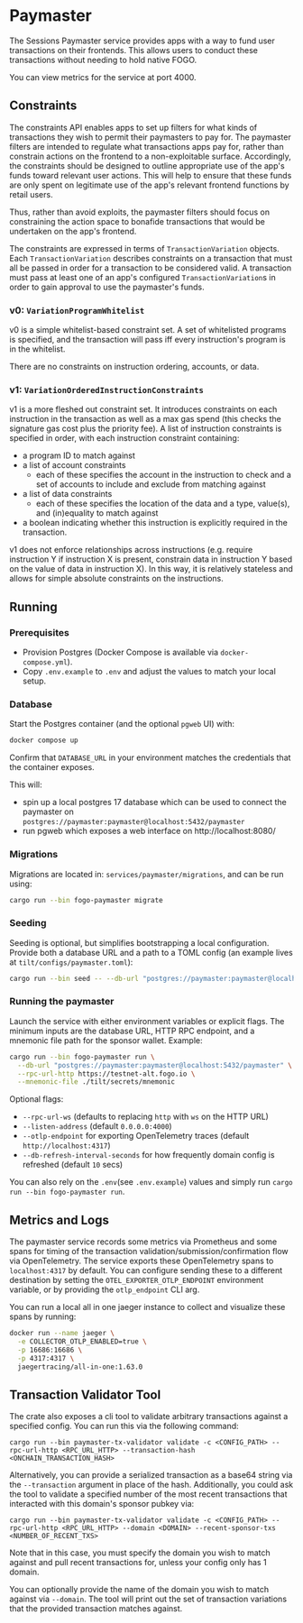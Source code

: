 # Paymaster

The Sessions Paymaster service provides apps with a way to fund user transactions on their frontends. This allows users to conduct these transactions without needing to hold native FOGO.

You can view metrics for the service at port 4000.

## Constraints

The constraints API enables apps to set up filters for what kinds of transactions they wish to permit their paymasters to pay for. The paymaster filters are intended to regulate what transactions apps pay for, rather than constrain actions on the frontend to a non-exploitable surface. Accordingly, the constraints should be designed to outline appropriate use of the app's funds toward relevant user actions. This will help to ensure that these funds are only spent on legitimate use of the app's relevant frontend functions by retail users.

Thus, rather than avoid exploits, the paymaster filters should focus on constraining the action space to bonafide transactions that would be undertaken on the app's frontend.

The constraints are expressed in terms of `TransactionVariation` objects. Each `TransactionVariation` describes constraints on a transaction that must all be passed in order for a transaction to be considered valid. A transaction must pass at least one of an app's configured `TransactionVariation`s in order to gain approval to use the paymaster's funds.

### v0: `VariationProgramWhitelist`

v0 is a simple whitelist-based constraint set. A set of whitelisted programs is specified, and the transaction will pass iff every instruction's program is in the whitelist.

There are no constraints on instruction ordering, accounts, or data.

### v1: `VariationOrderedInstructionConstraints`

v1 is a more fleshed out constraint set. It introduces constraints on each instruction in the transaction as well as a max gas spend (this checks the signature gas cost plus the priority fee). A list of instruction constraints is specified in order, with each instruction constraint containing:

- a program ID to match against
- a list of account constraints
  - each of these specifies the account in the instruction to check and a set of accounts to include and exclude from matching against
- a list of data constraints
  - each of these specifies the location of the data and a type, value(s), and (in)equality to match against
- a boolean indicating whether this instruction is explicitly required in the transaction.

v1 does not enforce relationships across instructions (e.g. require instruction Y if instruction X is present, constrain data in instruction Y based on the value of data in instruction X). In this way, it is relatively stateless and allows for simple absolute constraints on the instructions.

## Running

### Prerequisites

- Provision Postgres (Docker Compose is available via `docker-compose.yml`).
- Copy `.env.example` to `.env` and adjust the values to match your local setup.

### Database

Start the Postgres container (and the optional `pgweb` UI) with:

```bash
docker compose up
```

Confirm that `DATABASE_URL` in your environment matches the credentials that the container exposes.

This will:

- spin up a local postgres 17 database which can be used to connect the paymaster on `postgres://paymaster:paymaster@localhost:5432/paymaster`
- run pgweb which exposes a web interface on http://localhost:8080/

### Migrations

Migrations are located in: `services/paymaster/migrations`, and can be run using:

```bash
cargo run --bin fogo-paymaster migrate
```

### Seeding

Seeding is optional, but simplifies bootstrapping a local configuration. Provide both a database URL and a path to a TOML config (an example lives at `tilt/configs/paymaster.toml`):

```bash
cargo run --bin seed -- --db-url "postgres://paymaster:paymaster@localhost:5432/paymaster" --config tilt/configs/paymaster.toml
```

### Running the paymaster

Launch the service with either environment variables or explicit flags. The minimum inputs are the database URL, HTTP RPC endpoint, and a mnemonic file path for the sponsor wallet. Example:

```bash
cargo run --bin fogo-paymaster run \
  --db-url "postgres://paymaster:paymaster@localhost:5432/paymaster" \
  --rpc-url-http https://testnet-alt.fogo.io \
  --mnemonic-file ./tilt/secrets/mnemonic
```

Optional flags:

- `--rpc-url-ws` (defaults to replacing `http` with `ws` on the HTTP URL)
- `--listen-address` (default `0.0.0.0:4000`)
- `--otlp-endpoint` for exporting OpenTelemetry traces (default `http://localhost:4317`)
- `--db-refresh-interval-seconds` for how frequently domain config is refreshed (default `10` secs)

You can also rely on the `.env`(see `.env.example`) values and simply run `cargo run --bin fogo-paymaster run`.

## Metrics and Logs

The paymaster service records some metrics via Prometheus and some spans for timing of the transaction validation/submission/confirmation flow via OpenTelemetry. The service exports these OpenTelemetry spans to `localhost:4317` by default. You can configure sending these to a different destination by setting the `OTEL_EXPORTER_OTLP_ENDPOINT` environment variable, or by providing the `otlp_endpoint` CLI arg.

You can run a local all in one jaeger instance to collect and visualize these spans by running:

```bash
docker run --name jaeger \
  -e COLLECTOR_OTLP_ENABLED=true \
  -p 16686:16686 \
  -p 4317:4317 \
  jaegertracing/all-in-one:1.63.0
```

## Transaction Validator Tool

The crate also exposes a cli tool to validate arbitrary transactions against a specified config. You can run this via the following command:

```
cargo run --bin paymaster-tx-validator validate -c <CONFIG_PATH> --rpc-url-http <RPC_URL_HTTP> --transaction-hash <ONCHAIN_TRANSACTION_HASH>
```

Alternatively, you can provide a serialized transaction as a base64 string via the `--transaction` argument in place of the hash. Additionally, you could ask the tool to validate a specified number of the most recent transactions that interacted with this domain's sponsor pubkey via:

```
cargo run --bin paymaster-tx-validator validate -c <CONFIG_PATH> --rpc-url-http <RPC_URL_HTTP> --domain <DOMAIN> --recent-sponsor-txs <NUMBER_OF_RECENT_TXS>
```

Note that in this case, you must specify the domain you wish to match against and pull recent transactions for, unless your config only has 1 domain.

You can optionally provide the name of the domain you wish to match against via `--domain`. The tool will print out the set of transaction variations that the provided transaction matches against.
